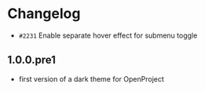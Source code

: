 # Changelog

* `#2231` Enable separate hover effect for submenu toggle

## 1.0.0.pre1

* first version of a dark theme for OpenProject

